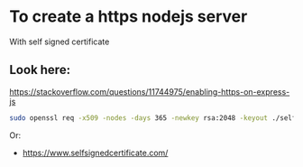 # To create a https nodejs server
With self signed certificate

## Look here:
https://stackoverflow.com/questions/11744975/enabling-https-on-express-js



```bash
sudo openssl req -x509 -nodes -days 365 -newkey rsa:2048 -keyout ./selfsigned.key -out selfsigned.crt
```

Or:
- https://www.selfsignedcertificate.com/


